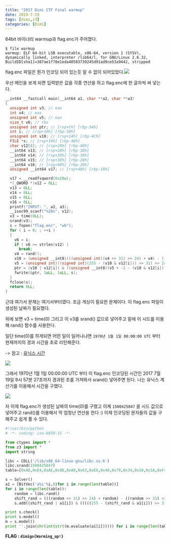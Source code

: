 ```yaml
---
title: "2017 Dimi CTF Final warmup"
date: 2019-7-29
tags: [dimi,z3]
categories: [Dimi]
---
```


64bit 바이너리 warmup과 flag.enc가 주어졌다.

```
$ file warmup
warmup: ELF 64-bit LSB executable, x86-64, version 1 (SYSV), dynamically linked, interpreter /lib64/l, for GNU/Linux 2.6.32, BuildID[sha1]=387ae1f78e1eda40583739245d91ad9ce53a9442, stripped
```

flag.enc 파일은 뭔가 인코딩 되어 있는듯 알 수 없이 되어있었다.![](https://user-images.githubusercontent.com/32904385/62010411-5da00880-b1a5-11e9-8124-fe19c88541e9.png)

우선 메인을 보게 되면 입력받은 값을 각종 연산을 하고 flag.enc에 한 글자씩 써 넣는다.

```c
__int64 __fastcall main(__int64 a1, char **a2, char **a3)
{
  unsigned int v3; // eax
  int v4; // eax
  unsigned int v5; // eax
  size_t v6; // rbx
  unsigned int ptr; // [rsp+Ch] [rbp-54h]
  int i; // [rsp+10h] [rbp-50h]
  unsigned int v10; // [rsp+14h] [rbp-4Ch]
  FILE *s; // [rsp+18h] [rbp-48h]
  char v12[8]; // [rsp+20h] [rbp-40h]
  __int64 v13; // [rsp+28h] [rbp-38h]
  __int64 v14; // [rsp+30h] [rbp-30h]
  __int64 v15; // [rsp+38h] [rbp-28h]
  __int64 v16; // [rsp+40h] [rbp-20h]
  unsigned __int64 v17; // [rsp+48h] [rbp-18h]

  v17 = __readfsqword(0x28u);
  *(_QWORD *)v12 = 0LL;
  v13 = 0LL;
  v14 = 0LL;
  v15 = 0LL;
  v16 = 0LL;
  printf("INPUT: ", a2, a3);
  __isoc99_scanf("%20s", v12);
  v3 = time(0LL);
  srand(v3);
  s = fopen("flag.enc", "wb");
  for ( i = 0; ; ++i )
  {
    v6 = i;
    if ( v6 >= strlen(v12) )
      break;
    v4 = rand();
    v10 = (unsigned __int8)(((unsigned int)(v4 >> 31) >> 24) + v4) - ((unsigned int)(v4 >> 31) >> 24);
    v5 = (unsigned int)((signed int)(255 - (v10 & v12[i])) >> 31) >> 24;
    ptr = (v10 | v12[i]) & ((unsigned __int8)(v5 + -1 - (v10 & v12[i])) - v5);
    fwrite(&ptr, 1uLL, 1uLL, s);
  }
  fclose(s);
  return 0LL;
}
```

근데 여기서 문제는 여기서부터였다. 조금 게싱이 필요한 문제이다. 이 flag.enc 파일이 생성된 날짜가 필요했다.

위에 보면 v3 = time(0) 그리고 이 v3를 srand() 값으로 넣어주고 밑에 이 시드를 이용해 rand() 함수를 사용한다. 

일단 time(0)를 하게되면 어떤 일이 일어나냐면 `1970년 1월 1일 00:00:00 UTC` 부터 현재까지의 경과 시간을 초로 리턴해준다. 

-> 참고 : [유닉스 시간](https://futurecreator.github.io/2018/06/07/computer-system-time/)

![](https://user-images.githubusercontent.com/32904385/62010409-5d077200-b1a5-11e9-8274-39a14312e12a.png)

그래서 1970년 1월 1일 00:00:00 UTC 부터 이 flag.enc 인코딩된 시간인 2017 7월 19일 9시 57분 27초까지 경과된 초를 가져와서 srand() 넣어주면 된다. 나는 유닉스 계산기를 이용해서 시간을 구했다.

![](https://user-images.githubusercontent.com/32904385/62010544-2b8fa600-b1a7-11e9-9617-3aece2a51039.png)

자 이제 flag.enc가 생성된 날짜의 time(0)를 구했고 이제 `1500425847` 을 시드 값으로 넣어주고 rand()를 이용해서 막 엄청난 연산을 한다 :) 이제 인코딩된 문자들의 값을 구해주고 쉽게 풀 수 있다.

```python
#!/usr/bin/python
# -*- coding: iso-8859-15 -*-

from ctypes import *
from z3 import *
import string

libc = CDLL('/lib/x86_64-linux-gnu/libc.so.6')
libc.srand(1500425847)
table=[0xAD,0xE4,0xAE,0x8D,0xA9,0x63,0xE0,0x48,0x79,0x34,0x10,0x1A,0xF4,0x51,0x2B,0xD3,0xCE,0x3C,0x98]

s = Solver()
a1 = [BitVec('a%i'%i,8)for i in range(len(table))]
for i in range(len(table)):
	random = libc.rand()
	shift_rand = (((random >> 31) >> 24) + random) - ((random >> 31) >> 24)
	s.add((shift_rand | a1[i]) & (((((255 - (shift_rand & a1[i])) >> 31) >> 24) + -1 - (shift_rand & a1[i])) - (((255 - (shift_rand & a1[i])) >> 31) >> 24)) == table[i])

print s.check()
print s.model()
m = s.model()
print ''.join(chr(int(str((m.evaluate(a1[i]))))) for i in range(len(table)))
```

**FLAG : `dimigo{Warming_up!}`**